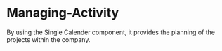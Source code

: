 # Managing-Activity
By using the Single Calender component, it provides the planning of the projects within the company.
